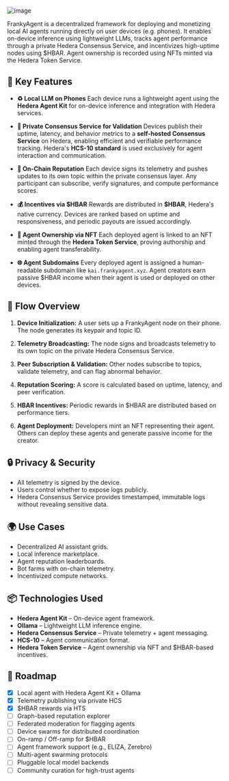 ![image](https://github.com/user-attachments/assets/f0c938d4-0667-4859-a839-4ec2d6f30e21)

FrankyAgent is a decentralized framework for deploying and monetizing local AI agents running directly on user devices (e.g. phones). It enables on-device inference using lightweight LLMs, tracks agent performance through a private Hedera Consensus Service, and incentivizes high-uptime nodes using \$HBAR. Agent ownership is recorded using NFTs minted via the Hedera Token Service.

## 🧠 Key Features

* **♻️ Local LLM on Phones**
  Each device runs a lightweight agent using the **Hedera Agent Kit** for on-device inference and integration with Hedera services.

* **📡 Private Consensus Service for Validation**
  Devices publish their uptime, latency, and behavior metrics to a **self-hosted Consensus Service** on Hedera, enabling efficient and verifiable performance tracking.
  Hedera's **HCS-10 standard** is used exclusively for agent interaction and communication.

* **🧾 On-Chain Reputation**
  Each device signs its telemetry and pushes updates to its own topic within the private consensus layer.
  Any participant can subscribe, verify signatures, and compute performance scores.

* **💰 Incentives via \$HBAR**
  Rewards are distributed in **\$HBAR**, Hedera's native currency.
  Devices are ranked based on uptime and responsiveness, and periodic payouts are issued accordingly.

* **🪪 Agent Ownership via NFT**
  Each deployed agent is linked to an NFT minted through the **Hedera Token Service**, proving authorship and enabling agent transferability.

* **🌐 Agent Subdomains**
  Every deployed agent is assigned a human-readable subdomain like `kai.frankyagent.xyz`.
  Agent creators earn passive \$HBAR income when their agent is used or deployed on other devices.

## 🔁 Flow Overview

1. **Device Initialization:**
   A user sets up a FrankyAgent node on their phone. The node generates its keypair and topic ID.

2. **Telemetry Broadcasting:**
   The node signs and broadcasts telemetry to its own topic on the private Hedera Consensus Service.

3. **Peer Subscription & Validation:**
   Other nodes subscribe to topics, validate telemetry, and can flag abnormal behavior.

4. **Reputation Scoring:**
   A score is calculated based on uptime, latency, and peer verification.

5. **HBAR Incentives:**
   Periodic rewards in \$HBAR are distributed based on performance tiers.

6. **Agent Deployment:**
   Developers mint an NFT representing their agent. Others can deploy these agents and generate passive income for the creator.

## 🔒 Privacy & Security

* All telemetry is signed by the device.
* Users control whether to expose logs publicly.
* Hedera Consensus Service provides timestamped, immutable logs without revealing sensitive data.

## 🌍 Use Cases

* Decentralized AI assistant grids.
* Local inference marketplace.
* Agent reputation leaderboards.
* Bot farms with on-chain telemetry.
* Incentivized compute networks.

## 📦 Technologies Used

* **Hedera Agent Kit** – On-device agent framework.
* **Ollama** – Lightweight LLM inference engine.
* **Hedera Consensus Service** – Private telemetry + agent messaging.
* **HCS-10** – Agent communication format.
* **Hedera Token Service** – Agent ownership via NFT and \$HBAR-based incentives.

## 🔮 Roadmap

* [x] Local agent with Hedera Agent Kit + Ollama
* [x] Telemetry publishing via private HCS
* [x] \$HBAR rewards via HTS
* [ ] Graph-based reputation explorer
* [ ] Federated moderation for flagging agents
* [ ] Device swarms for distributed coordination
* [ ] On-ramp / Off-ramp for \$HBAR
* [ ] Agent framework support (e.g., ELIZA, Zerebro)
* [ ] Multi-agent swarming protocols
* [ ] Pluggable local model backends
* [ ] Community curation for high-trust agents
